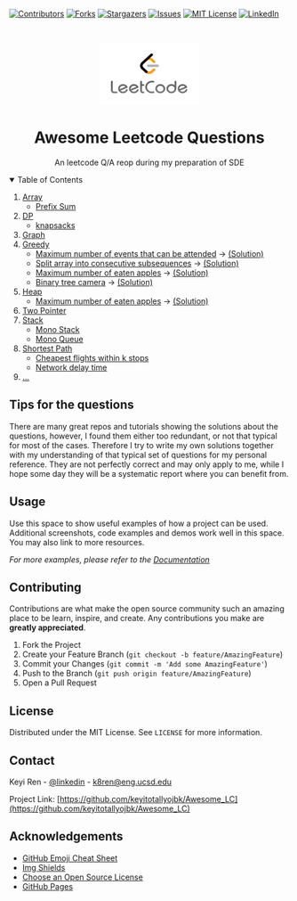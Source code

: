 <!--
*** Thanks for checking out the Best-README-Template. If you have a suggestion
*** that would make this better, please fork the repo and create a pull request
*** or simply open an issue with the tag "enhancement".
*** Thanks again! Now go create something AMAZING! :D
-->



<!-- PROJECT SHIELDS -->
<!--
*** I'm using markdown "reference style" links for readability.
*** Reference links are enclosed in brackets [ ] instead of parentheses ( ).
*** See the bottom of this document for the declaration of the reference variables
*** for contributors-url, forks-url, etc. This is an optional, concise syntax you may use.
*** https://www.markdownguide.org/basic-syntax/#reference-style-links
-->
[![Contributors][contributors-shield]][contributors-url]
[![Forks][forks-shield]][forks-url]
[![Stargazers][stars-shield]][stars-url]
[![Issues][issues-shield]][issues-url]
[![MIT License][license-shield]][license-url]
[![LinkedIn][linkedin-shield]][linkedin-url]



<!-- PROJECT LOGO -->
<br />
<p align="center">
  <a href="https://leetcode.com/">
    <img src="images/leetcode.png" alt="Logo" width="180" height="110">
  </a>

  <h1 align="center">Awesome Leetcode Questions</h1>

  <p align="center">
    An leetcode Q/A reop during my preparation of SDE
  </p>
</p>



<!-- TABLE OF CONTENTS -->
<details open="open">
  <summary>Table of Contents</summary>
  <ol>
    <li>
      <a href="./array">Array</a>
      <ul>
        <li><a href="#prefix_sum">Prefix Sum</a></li>
      </ul>
    </li>
    <li>
      <a href="./dp">DP</a>
      <ul>
        <li><a href="./knapsacks">knapsacks</a></li>
      </ul>
    </li>
    <li><a href="./graph">Graph</a></li>
    <li>
      <a href="./greedy">Greedy</a>
      <ul>
        <li>
          <a href="https://leetcode.com/problems/maximum-number-of-events-that-can-be-attended/">Maximum number of events that can be attended</a>
          <a>-></a>
          <a href="./greedy/maximum_number_of_events_that_can_be_attended.py">(Solution)</a>
        </li>
        <li>
          <a href="https://leetcode.com/problems/split-array-into-consecutive-subsequences/" >Split array into consecutive subsequences</a>
          <a>-></a>
          <a href="./greedy/split_array_into_consecutive_subsequences.py">(Solution)</a>
        </li>
        <li>
          <a href="https://leetcode.com/problems/maximum-number-of-eaten-apples/" >Maximum number of eaten apples</a>
          <a>-></a>
          <a href="./heap/maximum_number_of_eaten_apples.py">(Solution)</a>
        </li>
        <li>
          <a href="https://leetcode.com/problems/binary-tree-cameras/" >Binary tree camera</a>
          <a>-></a>
          <a href="./greedy/binary_tree_cameras.py">(Solution)</a>
        </li>
      </ul>
    </li>
    <li>
      <a href="./heap">Heap</a>
      <ul>
        <li>
          <a href="https://leetcode.com/problems/maximum-number-of-eaten-apples/" >Maximum number of eaten apples</a>
          <a>-></a>
          <a href="./heap/maximum_number_of_eaten_apples.py">(Solution)</a>
        </li>
      </ul>
    </li>
    <li><a href="./two_pointer">Two Pointer</a></li>
    <li>
      <a href="./stack">Stack</a>
      <ul>
        <li><a href="./mono_stack">Mono Stack</a></li>
        <li><a href="./mono_queue">Mono Queue</a></li>
      </ul>
    </li>
    <li>
      <a href="#shortest_path">Shortest Path</a>
      <ul>
        <li><a href="#sp1">Cheapest flights within k stops</a></li>
        <li><a href="#sp2">Network delay time</a></li>
      </ul>
    </li>
    <li><a href="#...">...</a></li>
  </ol>
</details>



<!-- TIPS FOR THE QUESTIONS -->
## Tips for the questions

<!-- [![Product Name Screen Shot][product-screenshot]](https://example.com) -->

There are many great repos and tutorials showing the solutions about the questions, however, I found them either too redundant, or not that typical for most of the cases. Therefore I try to write my own solutions together with my understanding of that typical set of
questions for my personal reference. They are not perfectly correct and may only apply to me, while I hope some day they will be a systematic report where you can benefit from.

<!-- USAGE EXAMPLES -->
## Usage

Use this space to show useful examples of how a project can be used. Additional screenshots, code examples and demos work well in this space. You may also link to more resources.

_For more examples, please refer to the [Documentation](https://example.com)_


<!-- CONTRIBUTING -->
## Contributing

Contributions are what make the open source community such an amazing place to be learn, inspire, and create. Any contributions you make are **greatly appreciated**.

1. Fork the Project
2. Create your Feature Branch (`git checkout -b feature/AmazingFeature`)
3. Commit your Changes (`git commit -m 'Add some AmazingFeature'`)
4. Push to the Branch (`git push origin feature/AmazingFeature`)
5. Open a Pull Request

<!-- LICENSE -->
## License

Distributed under the MIT License. See `LICENSE` for more information.



<!-- CONTACT -->
## Contact

Keyi Ren - [@linkedin](https://www.linkedin.com/in/keyi-ren-02b48b129/) - k8ren@eng.ucsd.edu

Project Link: [https://github.com/keyitotallyojbk/Awesome_LC](https://github.com/keyitotallyojbk/Awesome_LC)



<!-- ACKNOWLEDGEMENTS -->
## Acknowledgements     
* [GitHub Emoji Cheat Sheet](https://www.webpagefx.com/tools/emoji-cheat-sheet)
* [Img Shields](https://shields.io)
* [Choose an Open Source License](https://choosealicense.com)
* [GitHub Pages](https://pages.github.com)


<!-- MARKDOWN LINKS & IMAGES -->
<!-- https://www.markdownguide.org/basic-syntax/#reference-style-links -->
[contributors-shield]: https://img.shields.io/github/contributors/keyitotallyojbk/Awesome_LC.svg?style=for-the-badge
[contributors-url]: https://github.com/keyitotallyojbk/Awesome_LC/graphs/contributors
[forks-shield]: https://img.shields.io/github/forks/keyitotallyojbk/Awesome_LC.svg?style=for-the-badge
[forks-url]: https://github.com/othneildrew/Best-README-Template/network/members
[stars-shield]: https://img.shields.io/github/stars/keyitotallyojbk/Awesome_LC.svg?style=for-the-badge
[stars-url]: https://github.com/keyitotallyojbk/Awesome_LC/stargazers
[issues-shield]: https://img.shields.io/github/issues/keyitotallyojbk/Awesome_LC.svg?style=for-the-badge
[issues-url]: https://github.com/keyitotallyojbk/Awesome_LC/issues
[license-shield]: https://img.shields.io/github/license/keyitotallyojbk/Awesome_LC.svg?style=for-the-badge
[license-url]: https://github.com/keyitotallyojbk/Awesome_LC/blob/main/LICENSE
[linkedin-shield]: https://img.shields.io/badge/-LinkedIn-black.svg?style=for-the-badge&logo=linkedin&colorB=555
[linkedin-url]: https://www.linkedin.com/in/keyi-ren-02b48b129/
[product-screenshot]: images/screenshot.png
